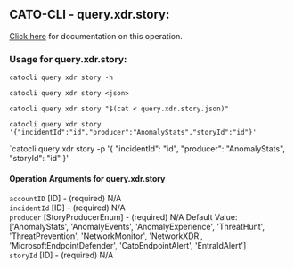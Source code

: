 
## CATO-CLI - query.xdr.story:
[Click here](https://api.catonetworks.com/documentation/#query-query.xdr.story) for documentation on this operation.

### Usage for query.xdr.story:

`catocli query xdr story -h`

`catocli query xdr story <json>`

`catocli query xdr story "$(cat < query.xdr.story.json)"`

`catocli query xdr story '{"incidentId":"id","producer":"AnomalyStats","storyId":"id"}'`

`catocli query xdr story -p '{
    "incidentId": "id",
    "producer": "AnomalyStats",
    "storyId": "id"
}'


#### Operation Arguments for query.xdr.story ####

`accountID` [ID] - (required) N/A    
`incidentId` [ID] - (required) N/A    
`producer` [StoryProducerEnum] - (required) N/A Default Value: ['AnomalyStats', 'AnomalyEvents', 'AnomalyExperience', 'ThreatHunt', 'ThreatPrevention', 'NetworkMonitor', 'NetworkXDR', 'MicrosoftEndpointDefender', 'CatoEndpointAlert', 'EntraIdAlert']   
`storyId` [ID] - (required) N/A    
